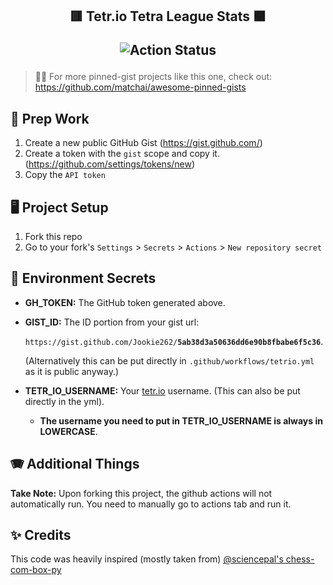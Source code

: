 <h2 align="center">
    🟥 Tetr.io Tetra League Stats 🟧
    <p align="center">
        <img alt="Action Status" src="https://github.com/Jookie262/tetr-io-tetra-league-box/actions/workflows/tetrio.yml/badge.svg">
    </p>
</h2>


> 📌✨ For more pinned-gist projects like this one, check out: https://github.com/matchai/awesome-pinned-gists

## 🎒 Prep Work

1. Create a new public GitHub Gist (https://gist.github.com/)
2. Create a token with the `gist` scope and copy it. (https://github.com/settings/tokens/new)
3. Copy the `API token`

## 🖥 Project Setup

1. Fork this repo
2. Go to your fork's `Settings` > `Secrets` > `Actions` > `New repository secret`

## 🤫 Environment Secrets

- **GH_TOKEN:** The GitHub token generated above.
- **GIST_ID:** The ID portion from your gist url:

  `https://gist.github.com/Jookie262/`**`5ab38d3a50636dd6e90b8fbabe6f5c36`**.

  (Alternatively this can be put directly in `.github/workflows/tetrio.yml` as it is public anyway.)
- **TETR_IO_USERNAME:** Your [tetr.io](https://tetr.io/) username. (This can also be put directly in the yml). 

    - **The username you need to put in TETR_IO_USERNAME is always in LOWERCASE**.

## 🪗 Additional Things
**Take Note:** Upon forking this project, the github actions will not automatically run. You need to manually go to actions tab and run it.

## ✨ Credits
This code was heavily inspired (mostly taken from) [@sciencepal's chess-com-box-py
](https://github.com/sciencepal/chess-com-box-py)